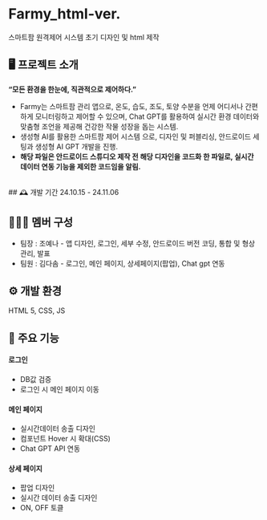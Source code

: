 # Farmy_html-ver.
스마트팜 원격제어 시스템 초기 디자인 및 html 제작

## 🖥️ 프로젝트 소개
**“모든 환경을 한눈에, 직관적으로 제어하다.”**
- Farmy는 스마트팜 관리 앱으로, 온도, 습도, 조도, 토양 수분을 언제 어디서나 간편하게 모니터링하고 제어할 수 있으며, Chat GPT를 활용하여 실시간 환경 데이터와 맞춤형 조언을 제공해 건강한 작물 성장을 돕는 시스템.
- 생성형 AI를 활용한 스마트팜 제어 시스템 으로, 디자인 및 퍼블리싱, 안드로이드 세팅과 생성형 AI GPT 개발을 진행. 
- **해당 파일은 안드로이드 스튜디오 제작 전 해당 디자인을 코드화 한 파일로, 실시간 데이터 연동 기능을 제외한 코드임을 알림.**
<br>
## 🕰️ 개발 기간
24.10.15 - 24.11.06

## 🧑‍🤝‍🧑 멤버 구성
- 팀장 : 조예나 - 앱 디자인, 로그인, 세부 수정, 안드로이드 버전 코딩, 통합 및 형상관리, 발표
- 팀원 : 김다솜 - 로그인, 메인 페이지, 상세페이지(팝업), Chat gpt 연동

## ⚙️ 개발 환경
HTML 5, CSS, JS

## 📌 주요 기능
#### 로그인
- DB값 검증
- 로그인 시 메인 페이지 이동
#### 메인 페이지
- 실시간데이터 송출 디자인
- 컴포넌트 Hover 시 확대(CSS)
- Chat GPT API 연동
#### 상세 페이지
- 팝업 디자인
- 실시간 데이터 송출 디자인
- ON, OFF 토클
